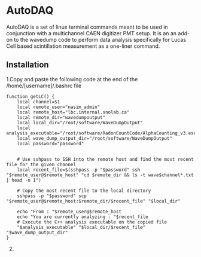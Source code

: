 # AutoDAQ
AutoDAQ is a set of linux terminal commands meant to be used in conjunction with a multichannel CAEN digitizer PMT setup. It is an an add-on to the wavedump code to perform data analysis specifically for Lucas Cell based scintillation measurement as a one-liner command. 


## Installation 

1.Copy and paste the following code at the end of the /home/[username]/.bashrc file
```
function getLC() {
    local channel=$1
    local remote_user="nasim_admin"
    local remote_host="lbc.internal.snolab.ca"
    local remote_dir="wavedumpoutput"
    local local_dir="/root/software/WaveDumpOutput"
    local analysis_executable="/root/software/RadonCountCode/AlphaCounting_v3.exe"
    local wave_dump_output_dir="/root/software/WaveDumpOutput"
    local password="password"
	
	
    # Use sshpass to SSH into the remote host and find the most recent file for the given channel
    local recent_file=$(sshpass -p "$password" ssh "$remote_user@$remote_host" "cd $remote_dir && ls -t wave$channel*.txt | head -n 1")
	
    # Copy the most recent file to the local directory
    sshpass -p "$password" scp "$remote_user@$remote_host:$remote_dir/$recent_file" "$local_dir"
	
    echo "From : "$remote_user@$remote_host
    echo "You are currently analyzing : "$recent_file
    # Execute the C++ analysis executable on the copied file
    "$analysis_executable" "$local_dir/$recent_file" "$wave_dump_output_dir"
}
```
2. 
